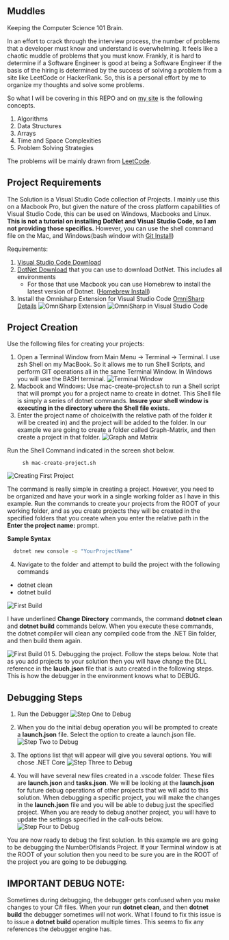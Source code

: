 ## Muddles

Keeping the Computer Science 101 Brain.

In an effort to crack through the interview process, the number of problems that a developer must know and understand is overwhelming.  It feels like a chaotic muddle of problems that you must know. Frankly, it is hard to determine if a Software Engineer is good at being a Software Engineer if the basis of the hiring is determined by the success of solving a problem from a site like LeetCode or HackerRank. So, this is a personal effort by me to organize my thoughts and solve some problems.

So what I will be covering in this REPO and on [my site](https://www.iamfullcode.net) is the following concepts.

1. Algorithms
2. Data Structures
3. Arrays
4. Time and Space Complexities
5. Problem Solving Strategies

The problems will be mainly drawn from [LeetCode](https://leetcode.com).


## Project Requirements
The Solution is a Visual Studio Code collection of Projects. I mainly use this on a Macbook Pro, but given the nature of the cross platform capabilities of Visual Studio Code, this can be used on  Windows, Macbooks and Linux. **This is not a tutorial on installing DotNet and Visual Studio Code, so I am not providing those specifics.** However, you can use the shell command file on the Mac, and Windows(bash window with [Git Install](https://git-scm.com/book/en/v2/Getting-Started-Installing-Git))

Requirements:
1. [Visual Studio Code Download](https://code.visualstudio.com/download)
2. [DotNet Download](https://dotnet.microsoft.com/download) that you can use to download DotNet. This includes all environments
   - For those that use Macbook you can use Homebrew to install the latest version of Dotnet.  ([Homebrew Install](https://formulae.brew.sh/cask/dotnet)) 
3. Install the Omnisharp Extension for Visual Studio Code
[OmniSharp Details](https://marketplace.visualstudio.com/items?itemName=ms-dotnettools.csharp)
![OmniSharp Extension](csharp-extension.png)
![OmniSharp in Visual Studio Code](omnisharp-extension.png)


## Project Creation
Use the following files for creating your projects:
1. Open a Terminal Window from Main Menu -> Terminal -> Terminal. I use zsh Shell on my MacBook. So it allows me to run Shell Scripts, and perform GIT operations all in the same Terminal Window. In Windows you will use the BASH terminal.
   ![Terminal Window](open-terminal.png)
2. Macbook and Windows: Use mac-create-project.sh to run a Shell script that will prompt you for a project name to create in dotnet. This Shell file is simply a series of dotnet commands. **Insure your shell window is executing in the directory where the Shell file exists.**
3. Enter the project name of choice(with the relative path of the folder it will be created in) and the project will be added to the folder. In our example we are going to create a folder called Graph-Matrix, and then create a project in that folder. 
![Graph and Matrix](Graph-Matrix.png)

 Run the Shell Command indicated in the screen shot below.
 ```shell
      sh mac-create-project.sh
 ```
   ![Creating First Project](numberofislands.png)

The command is really simple in creating a project. However, you need to be organized and have your work in a single working folder as I have in this example. Run the commands to create your projects from the ROOT of your working folder, and as you create projects they will be created in the specified folders that you create when you enter the relative path in the **Enter the project name:** prompt.

**Sample Syntax**
``` cmd
  dotnet new console -o "YourProjectName"
```

4. Navigate to the folder and attempt to build the project with the following commands
  - dotnet clean
  - dotnet build
  
![First Build](first-build.png)

I have underlined **Change Directory** commands, the command **dotnet clean** and **dotnet build** commands below. When you execute these commands, the dotnet compiler will clean any compiled code from the .NET Bin folder, and then build them again.

![First Build 01](first-build-01.png)
5. Debugging the project. Follow the steps below. Note that as you add projects to your solution then you will have change the DLL reference in the **lauch.json** file that is auto created in the following steps. This is how the debugger in the environment knows what to DEBUG.




## Debugging Steps

1. Run the Debugger
   ![Step One to Debug](00-debug.png)

2. When you do the initial debug operation you will be prompted to create a **launch.json** file. Select the option to create a launch.json file.
![Step Two to Debug](01-debug.png)

3. The options list that will appear will give you several options. You will chose .NET Core
![Step Three to Debug](02-debug.png)

4. You will have several new files created in a .vscode folder. These files are **launch.json** and **tasks.json**. We will be looking at the **launch.json** for future debug operations of other projects that we will add to this solution. When debugging a specific project, you will make the changes in the **launch.json** file and you will be able to debug just the specified project. When you are ready to debug another project, you will have to update the settings specified in the call-outs below.
   ![Step Four to Debug](03-debug.png)


You are now ready to debug the first solution. In this example we are going to be debugging the NumberOfIslands Project. If your Terminal window is at the ROOT of your solution then you need to be sure you are in the ROOT of the project you are going to be debugging.

## IMPORTANT DEBUG NOTE: 
Sometimes during debugging, the debugger gets confused when you make changes to your C# files. When your run **dotnet clean**, and then **dotnet build** the debugger sometimes will not work. What I found to fix this issue is to issue a **dotnet build** operation multiple times. This seems to fix any references the debugger engine has. 

